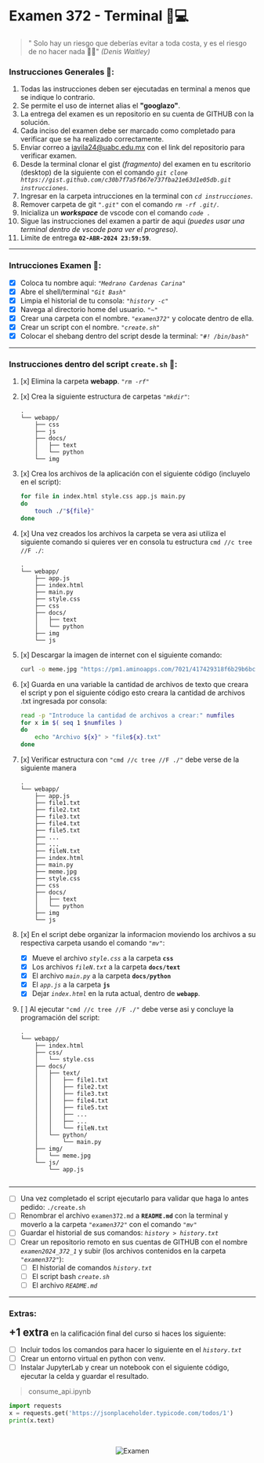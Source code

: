 # Examen 372 - Terminal 👻💻

 > " Solo hay un riesgo que deberías evitar a toda costa, y es el riesgo de no hacer nada 💪🔥" *(Denis Waitley)*


### Instrucciones Generales 🤔: 

1. Todas las instrucciones deben ser ejecutadas en terminal a menos que se indique lo contrario.
2. Se permite el uso de internet alias el **"googlazo"**.
3. La entrega del examen es un repositorio en su cuenta de GITHUB con la solución.
4. Cada inciso del examen debe ser marcado como completado para verificar que se ha realizado correctamente.
5. Enviar correo a iavila24@uabc.edu.mx con el link del repositorio para verificar examen.
6. Desde la terminal clonar el gist *(fragmento)* del examen en tu escritorio (desktop) de la siguiente con el comando *`git clone https://gist.github.com/c30b7f7a5fb67e737fba21e63d1e05db.git instrucciones`*.
7. Ingresar en la carpeta intrucciones en la terminal con *`cd instrucciones`*.
8. Remover carpeta de git *`".git"`* con el comando *`rm -rf .git/`*.
9. Inicializa un _**workspace**_ de vscode con el comando *`code .`*
10. Sigue las instrucciones del examen a partir de aqui _(puedes usar una terminal dentro de vscode para ver el progreso)_.
11. Límite de entrega **`02-ABR-2024 23:59:59`**.
---

### Intrucciones Examen 🧐:

- [x] Coloca tu nombre aqui: *`"Medrano Cardenas Carina"`*
- [x] Abre el shell/terminal *`"Git Bash"`*
- [x] Limpia el historial de tu consola: *`"history -c"`*
- [x] Navega al directorio home del usuario. *`"~"`* 
- [x] Crear una carpeta con el nombre. *`"examen372"`* y colocate dentro de ella.
- [x] Crear un script con el nombre. *`"create.sh"`*
- [x] Colocar el shebang dentro del script desde la terminal: *`"#! /bin/bash"`*
---

### Instrucciones dentro del script `create.sh` 🔡:

1. [x] Elimina la carpeta **webapp**. *`"rm -rf"`*
2. [x] Crea la siguiente estructura de carpetas *`"mkdir"`*:
  
    ```
    .
    └── webapp/
        ├── css
        ├── js
        ├── docs/
        │   ├── text
        │   └── python
        └── img
    ```
    
3. [x] Crea los archivos de la aplicación con el siguiente código (incluyelo en el script):
    
    ```sh
    for file in index.html style.css app.js main.py
    do
        touch ./"${file}"
    done
    ```

4. [x] Una vez creados los archivos la carpeta se vera asi utiliza el siguiente comando si quieres ver en consola tu estructura `cmd //c tree //F ./`:

    ```
    .
    └── webapp/
        ├── app.js
        ├── index.html
        ├── main.py
        ├── style.css
        ├── css
        ├── docs/
        │   ├── text
        │   └── python
        ├── img
        └── js

    ```

5. [x] Descargar la imagen de internet con el siguiente comando:
    
    ```sh
    curl -o meme.jpg "https://pm1.aminoapps.com/7021/417429318f6b29b6bc737fb95ba1ddafc9ba2decr1-720-642v2_hq.jpg"
    ```
6. [x] Guarda en una variable la cantidad de archivos de texto que creara el script y pon el siguiente código esto creara la cantidad de archivos .txt ingresada por consola:
    
    ```sh
    read -p "Introduce la cantidad de archivos a crear:" numfiles
    for x in $( seq 1 $numfiles )
    do
        echo "Archivo ${x}" > "file${x}.txt"
    done
    ```

7. [x] Verificar estructura con `"cmd //c tree //F ./"` debe verse de la siguiente manera

    ```
    .
    └── webapp/
        ├── app.js
        ├── file1.txt
        ├── file2.txt
        ├── file3.txt
        ├── file4.txt
        ├── file5.txt
        ├── ...
        ├── ...
        ├── fileN.txt
        ├── index.html
        ├── main.py
        ├── meme.jpg
        ├── style.css  
        ├── css
        ├── docs/
        │   ├── text
        │   └── python
        ├── img
        └── js

    ```
   
8. [x] En el script debe organizar la informacion moviendo los archivos a su respectiva carpeta usando el comando *`"mv"`*:
   
      - [x] Mueve el archivo *`style.css`* a la carpeta **`css`**
      - [x] Los archivos *`fileN.txt`* a la carpeta **`docs/text`**
      - [x] El archivo *`main.py`* a la carpeta **`docs/python`**
      - [x] El *`app.js`* a la carpeta **`js`** 
      - [x] Dejar *`index.html`* en la ruta actual, dentro de **`webapp`**. 
   
9.  [ ] Al ejecutar `"cmd //c tree //F ./"` debe verse asi y concluye la programación del script:
   
    ```
    .
    └── webapp/
        ├── index.html
        ├── css/
        │   └── style.css
        ├── docs/
        │   ├── text/
        │   │   ├── file1.txt
        │   │   ├── file2.txt
        │   │   ├── file3.txt
        │   │   ├── file4.txt
        │   │   ├── file5.txt
        │   │   ├── ...
        │   │   ├── ...
        │   │   └── fileN.txt
        │   └── python/
        │       └── main.py
        ├── img/
        │   └── meme.jpg
        └── js/
            └── app.js
        
    ```
---
- [ ] Una vez completado el script ejecutarlo para validar que haga lo antes pedido: `./create.sh`
- [ ] Renombrar el archivo `examen372.md` a **`README.md`** con la terminal y moverlo a la carpeta *`"examen372"`* con el comando *`"mv"`*
- [ ] Guardar el historial de sus comandos: *`history > history.txt`*
- [ ] Crear un repositorio remoto en sus cuentas de GITHUB con el nombre *`examen2024_372_1`* y subir (los archivos contenidos en la carpeta *`"examen372"`*):
  - [ ]  El historial de comandos *`history.txt`* 
  - [ ]  El script bash *`create.sh`*
  - [ ]  El archivo *`README.md`*
---

### Extras:

<span style="font-size:1.5em">**+1 extra**</span> en la calificación final del curso si haces los siguiente:

- [ ] Incluir todos los comandos para hacer lo siguiente en el *`history.txt`*
- [ ] Crear un entorno virtual en python con venv.
- [ ] Instalar JupyterLab y crear un notebook con el siguiente código, ejecutar la celda y guardar el resultado.

> consume_api.ipynb
``` python
import requests
x = requests.get('https://jsonplaceholder.typicode.com/todos/1')
print(x.text)
```
<br />

<div align="center" width="250" height="250">

![Examen](https://www.elorientadero.com/wp-content/uploads/2022/01/meme-1.jpg)

</div>